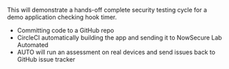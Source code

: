 This will demonstrate a hands-off complete security testing cycle for a demo application
checking hook timer.

- Committing code to a GitHub repo
- CircleCI automatically building the app and sending it to NowSecure Lab Automated
- AUTO will run an assessment on real devices and send issues back to GitHub issue tracker
